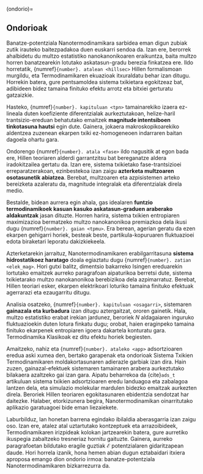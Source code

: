 (ondorio)=
## Ondorioak

Banatze-potentziala Nanotermodinamikara sarbidea eman digun zubiak zutik irauteko baitezpadakoa duen euskarri sendoa da. Izan ere, berorrek ahalbidetu du multzo estatistiko nanokanonikoaren eraikuntza, baita multzo horren banatzearekin lotutako askatasun-gradu berezia finkatzea ere. Ildo horretatik, {numref}`{number}. atalean <hillsec>` Hillen formalismoan murgildu, eta Termodinamikaren ekuazioak itxuraldatu behar izan ditugu. Horrekin batera, gure pentsamoldea sistema txikietara egokitzeaz bat, adibideen bidez tamaina finituko efektu arrotz eta bitxiei gerturatu gatzaizkie.

Hasteko, {numref}`{number}. kapituluan <tpn>` tamainarekiko izaera ez-lineala duten koefiziente diferentzialak aurkeztutakoan, helize-haril trantsizio-ereduan behatutako emaitzek __magnitude intentsiboen tinkotasuna hautsi__ egin dute. Gainera, jokaera makroskopikoarekiko aldentzea zuzenean ekarpen txiki ez-homogeneoen indarraren baitan dagoela ohartu gara.

Ondorengo {numref}`{number}. atala <fase>` ildo nagusitik at egon bada ere, Hillen teoriaren alderdi garrantzitsu bat bereganatze aldera iradokitzailea gertatu da. Izan ere, sistema txikietako fase-trantsizioei erreparatzerakoan, ezinbestekoa izan zaigu __azterketa multzoaren osotasunetik abiatzea__. Berebat, multzoaren eta azpisistemen arteko bereizketa azaleratu da, magnitude integralak eta diferentzialak direla medio.

Bestalde, bidean aurrera egin ahala, gas idealaren __funtzio termodinamikoek kasuan kasuko askatasun-graduen araberako aldakuntzak__ jasan dituzte. Horren harira, sistema txikien entropiaren maximizazioa bermatzeko multzo nanokanonikoa premiazkoa dela ikusi dugu {numref}`{number}. gaian <tpmu>`. Era berean, agerian geratu da ezen ekarpen gehigarri horiek, besteak beste, partikula-kopuruaren fluktuazioei edota biraketari leporatu dakizkiekeela.

Azterketarekin jarraituz, Nanotermodinamikaren erabilgarritasuna __sistema hidrostatikoez haratago__ doala egiaztatu dugu  {numref}`{number}. zatian <elek_mag>`. Hori gutxi balitz, dimentsio bakarreko Isingen ereduarekin lortutako emaitzek aurreko paragrafoan aipaturikoa berretsi dute, sistema txikietarako multzo nanokanonikoa berebizikoa dela azpimarratuz. Berebat, Hillen teoriari esker, ekarpen elektrikoari loturiko tamaina finituko efektuak agerrarazi eta ezaugarritu ditugu. 

Analisia osatzeko,  {numref}`{number}. kapituluan <osagarri>`, sistemaren __gainazala eta kurbadura__  izan ditugu aztergaitzat, ororen gainetik. Hala, multzo estatistiko erabat irekian jardunez, beroriek $N$ aldagaiaren inguruko fluktuazioekin duten lotura finkatu  dugu; orobat, haien eraginpeko tamaina finituko ekarpenek entropiaren igoera dakartela konturatu gara. Termodinamika Klasikoak ez ditu efektu horiek begiesten.


Amaitzeko, nahiz eta {numref}`{number}. ataleko <app>` adsortzioaren eredua aski xumea den, bertako garapenak eta ondorioak Sistema Txikien Termodinamikaren moldakortasunaren adierazle garbiak izan dira. Hain zuzen, gainazal-efektuek sistemaren tamainaren arabera aurkeztutako bilakaera azaltzeko gai izan gara. Aipatu beharrekoa da {cite}`ads_t` artikuluan sistema txikien adsortzioaren eredu landuagoa eta zabalagoa lantzen dela, eta simulazio molekular mardulen bidezko emaitzak aurkezten direla. Beroriek Hillen teoriaren egokitasunaren ebidentzia sendotzat har daitezke. Halaber, etorkizunera begira, Nanotermodinamikan oinarritutako aplikazio garatuagoei bide eman liezaiekete.



Laburbilduz, lan honetan barrena egindako ibilaldia aberasgarria izan zaigu oso. Izan ere, atalez atal uztartutako kontzeptuek eta arrazoibideek, Termodinamikaren irizpideak kolokan jartzearekin batera, gure aurretiko ikuspegia zabaltzeko tresneriaz hornitu gaituzte. Gainera, aurreko paragrafoetan bildutako eragile guztiak $\mathscr{E}$ potentzialaren gidaritzapean daude. Hori horrela izanik, hona hemen abian dugun eztabaidari itxiera aproposa emango dion ondorio irmoa: banatze-potentziala Nanotermodinamikaren bizkarrezurra da.

